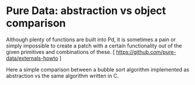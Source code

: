 # Pure Data: abstraction vs object comparison

Although plenty of functions are built into Pd, it is sometimes a pain or simply impossible to create a patch with a certain functionality out of the given primitives and combinations of these. [ https://github.com/pure-data/externals-howto ]

Here a simple comparison between a bubble sort algorithm implemented as abstraction vs the same algorithm written in C.
